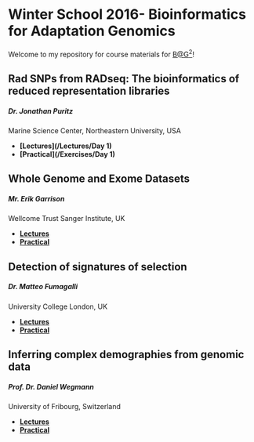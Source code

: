 # Winter School 2016- Bioinformatics for Adaptation Genomics

Welcome to my repository for course materials for [B@G<sup>2</sup>](http://www.adaptation.ethz.ch/education/winter-school-2016.html)!

## Rad SNPs from RADseq: The bioinformatics of reduced representation libraries
##### Dr. Jonathan Puritz 
Marine Science Center, Northeastern University, USA

* **[Lectures](/Lectures/Day 1)**
* **[Practical](/Exercises/Day 1)**

## Whole Genome and Exome Datasets
##### Mr. Erik Garrison
Wellcome Trust Sanger Institute, UK

* **[Lectures](https://docs.google.com/presentation/d/1YqbVa1vJPsPjcsQu4-a8pTWHXVAS3FCUR_DnsgqGatw/edit#slide=id.p)**
* **[Practical](https://github.com/ekg/alignment-and-variant-calling-tutorial)**

## Detection of signatures of selection
##### Dr. Matteo Fumagalli 
University College London, UK

* **[Lectures](https://github.com/mfumagalli/Weggis)**
* **[Practical](https://github.com/mfumagalli/Weggis)**

## Inferring complex demographies from genomic data
##### Prof. Dr. Daniel Wegmann 
University of Fribourg, Switzerland

* **[Lectures](https://github.com/mfumagalli/Weggis)**
* **[Practical](https://github.com/mfumagalli/Weggis)**







